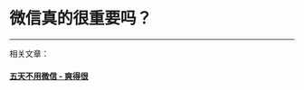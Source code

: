 # 微信真的很重要吗？







---

相关文章：

#### [五天不用微信 - 爽得很](https://jiajunhuang.com/articles/2019_06_15-leave_wechat_for_5_days.md.html) 

